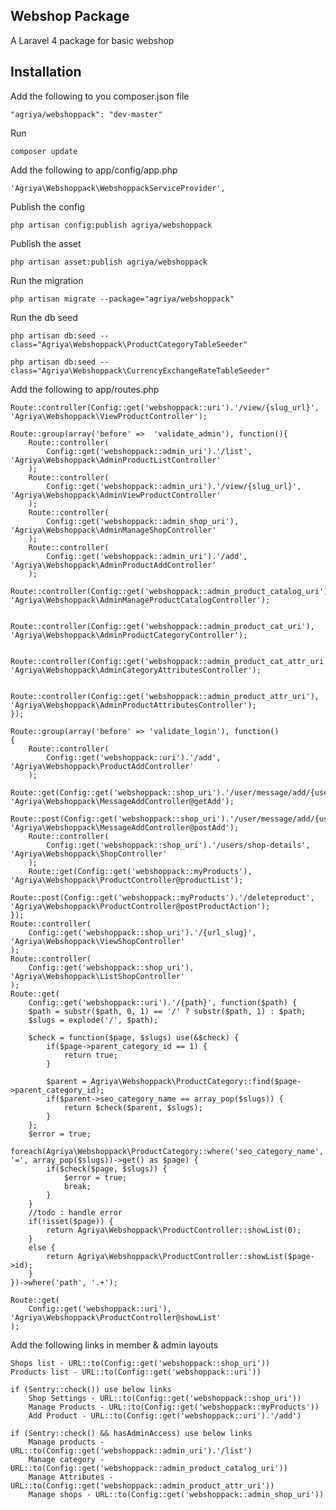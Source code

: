 ## Webshop Package
A Laravel 4 package for basic webshop

## Installation

Add the following to you composer.json file

    "agriya/webshoppack": "dev-master"

Run

    composer update

Add the following to app/config/app.php

    'Agriya\Webshoppack\WebshoppackServiceProvider',

Publish the config

    php artisan config:publish agriya/webshoppack

Publish the asset

	php artisan asset:publish agriya/webshoppack

Run the migration

    php artisan migrate --package="agriya/webshoppack"

Run the db seed

	php artisan db:seed --class="Agriya\Webshoppack\ProductCategoryTableSeeder"

	php artisan db:seed --class="Agriya\Webshoppack\CurrencyExchangeRateTableSeeder"

Add the following to app/routes.php

	Route::controller(Config::get('webshoppack::uri').'/view/{slug_url}', 'Agriya\Webshoppack\ViewProductController');

	Route::group(array('before'	=>	'validate_admin'), function(){
		Route::controller(
			Config::get('webshoppack::admin_uri').'/list', 'Agriya\Webshoppack\AdminProductListController'
		);
		Route::controller(
			Config::get('webshoppack::admin_uri').'/view/{slug_url}', 'Agriya\Webshoppack\AdminViewProductController'
		);
		Route::controller(
			Config::get('webshoppack::admin_shop_uri'), 'Agriya\Webshoppack\AdminManageShopController'
		);
		Route::controller(
			Config::get('webshoppack::admin_uri').'/add', 'Agriya\Webshoppack\AdminProductAddController'
		);
		Route::controller(Config::get('webshoppack::admin_product_catalog_uri'), 'Agriya\Webshoppack\AdminManageProductCatalogController');

		Route::controller(Config::get('webshoppack::admin_product_cat_uri'), 'Agriya\Webshoppack\AdminProductCategoryController');

		Route::controller(Config::get('webshoppack::admin_product_cat_attr_uri'), 'Agriya\Webshoppack\AdminCategoryAttributesController');

		Route::controller(Config::get('webshoppack::admin_product_attr_uri'), 'Agriya\Webshoppack\AdminProductAttributesController');
	});

	Route::group(array('before' => 'validate_login'), function()
	{
		Route::controller(
			Config::get('webshoppack::uri').'/add', 'Agriya\Webshoppack\ProductAddController'
		);
		Route::get(Config::get('webshoppack::shop_uri').'/user/message/add/{user_code}', 'Agriya\Webshoppack\MessageAddController@getAdd');
		Route::post(Config::get('webshoppack::shop_uri').'/user/message/add/{user_code}', 'Agriya\Webshoppack\MessageAddController@postAdd');
		Route::controller(
			Config::get('webshoppack::shop_uri').'/users/shop-details', 'Agriya\Webshoppack\ShopController'
		);
		Route::get(Config::get('webshoppack::myProducts'), 'Agriya\Webshoppack\ProductController@productList');
		Route::post(Config::get('webshoppack::myProducts').'/deleteproduct', 'Agriya\Webshoppack\ProductController@postProductAction');
	});
	Route::controller(
		Config::get('webshoppack::shop_uri').'/{url_slug}', 'Agriya\Webshoppack\ViewShopController'
	);
	Route::controller(
		Config::get('webshoppack::shop_uri'), 'Agriya\Webshoppack\ListShopController'
	);
	Route::get(
		Config::get('webshoppack::uri').'/{path}', function($path) {
	    $path = substr($path, 0, 1) == '/' ? substr($path, 1) : $path;
	    $slugs = explode('/', $path);

	    $check = function($page, $slugs) use(&$check) {
	        if($page->parent_category_id == 1) {
	            return true;
	        }

	        $parent = Agriya\Webshoppack\ProductCategory::find($page->parent_category_id);
	        if($parent->seo_category_name == array_pop($slugs)) {
	            return $check($parent, $slugs);
	        }
	    };
		$error = true;
	    foreach(Agriya\Webshoppack\ProductCategory::where('seo_category_name', '=', array_pop($slugs))->get() as $page) {
	        if($check($page, $slugs)) {
	        	$error = true;
	            break;
	        }
	    }
	    //todo : handle error
	    if(!isset($page)) {
			return Agriya\Webshoppack\ProductController::showList(0);
		}
		else {
			return Agriya\Webshoppack\ProductController::showList($page->id);
		}
	})->where('path', '.+');

	Route::get(
		Config::get('webshoppack::uri'), 'Agriya\Webshoppack\ProductController@showList'
	);

Add the following links in member & admin layouts

	Shops list - URL::to(Config::get('webshoppack::shop_uri'))
	Products list - URL::to(Config::get('webshoppack::uri'))

	if (Sentry::check()) use below links
		Shop Settings - URL::to(Config::get('webshoppack::shop_uri'))
		Manage Products - URL::to(Config::get('webshoppack::myProducts'))
		Add Product - URL::to(Config::get('webshoppack::uri').'/add')

	if (Sentry::check() && hasAdminAccess) use below links
		Manage products - URL::to(Config::get('webshoppack::admin_uri').'/list')
		Manage category - URL::to(Config::get('webshoppack::admin_product_catalog_uri'))
		Manage Attributes - URL::to(Config::get('webshoppack::admin_product_attr_uri'))
		Manage shops - URL::to(Config::get('webshoppack::admin_shop_uri'))
